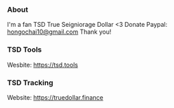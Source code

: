 ### About ###
I'm a fan TSD True Seigniorage Dollar <3
Donate Paypal: hongochai10@gmail.com
Thank you!

### TSD Tools ###
Wesbite: https://tsd.tools

### TSD Tracking ###
Website: https://truedollar.finance